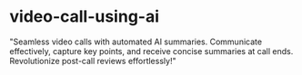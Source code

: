 # video-call-using-ai
"Seamless video calls with automated AI summaries. Communicate effectively, capture key points, and receive concise summaries at call ends. Revolutionize post-call reviews effortlessly!"
